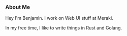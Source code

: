 ### About Me

Hey I'm Benjamin. I work on Web UI stuff at Meraki.

In my free time, I like to write things in Rust and Golang.
